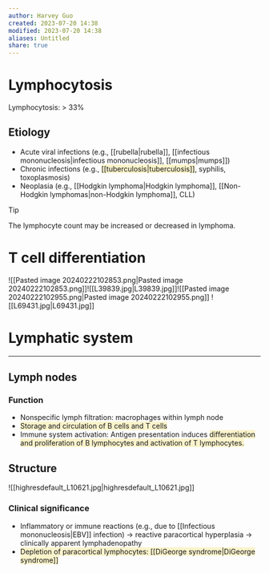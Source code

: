 ```yaml
---
author: Harvey Guo
created: 2023-07-20 14:38
modified: 2023-07-20 14:38
aliases: Untitled
share: true
---
```

# Lymphocytosis
Lymphocytosis: > 33%
## Etiology
- Acute viral infections (e.g., [[rubella|rubella]], [[infectious mononucleosis|infectious mononucleosis]], [[mumps|mumps]])
- Chronic infections (e.g., <span style="background:rgba(240, 200, 0, 0.2)">[[tuberculosis|tuberculosis]]</span>, syphilis, toxoplasmosis)
- Neoplasia (e.g., [[Hodgkin lymphoma|Hodgkin lymphoma]], [[Non-Hodgkin lymphomas|non-Hodgkin lymphoma]], CLL)
>[!tip] 
>The lymphocyte count may be increased or decreased in lymphoma.
# T cell differentiation
![[Pasted image 20240222102853.png|Pasted image 20240222102853.png]]![[L39839.jpg|L39839.jpg]]![[Pasted image 20240222102955.png|Pasted image 20240222102955.png]]
![[L69431.jpg|L69431.jpg]]
# Lymphatic system
---
## Lymph nodes
### Function
- Nonspecific lymph filtration: macrophages within lymph node 
- <span style="background:rgba(240, 200, 0, 0.2)">Storage and circulation of B cells and T cells</span>
- Immune system activation: Antigen presentation induces <span style="background:rgba(240, 200, 0, 0.2)">differentiation and proliferation of B lymphocytes and activation of T lymphocytes.</span>
## Structure
![[highresdefault_L10621.jpg|highresdefault_L10621.jpg]]
### Clinical significance
- Inflammatory or immune reactions (e.g., due to [[Infectious mononucleosis|EBV]] infection) → reactive paracortical hyperplasia → clinically apparent lymphadenopathy
- <span style="background:rgba(240, 200, 0, 0.2)">Depletion of paracortical lymphocytes: [[DiGeorge syndrome|DiGeorge syndrome]]</span>
